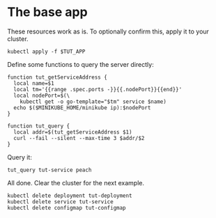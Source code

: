# The base app

These resources work as is. To optionally confirm this,
apply it to your cluster.

<!-- @runKinflate @demo -->
```
kubectl apply -f $TUT_APP
```

Define some functions to query the server directly:

<!-- @funcGetAddress @env @test -->
```
function tut_getServiceAddress {
  local name=$1
  local tm='{{range .spec.ports -}}{{.nodePort}}{{end}}'
  local nodePort=$(\
    kubectl get -o go-template="$tm" service $name)
  echo $($MINIKUBE_HOME/minikube ip):$nodePort
}

function tut_query {
  local addr=$(tut_getServiceAddress $1)
  curl --fail --silent --max-time 3 $addr/$2
}
```

Query it:

<!-- @query @demo -->
```
tut_query tut-service peach
```

All done.  Clear the cluster for the next example.

<!-- @query @demo -->
```
kubectl delete deployment tut-deployment
kubectl delete service tut-service
kubectl delete configmap tut-configmap
```
